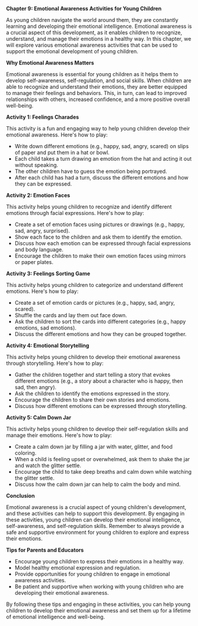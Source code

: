 <p><strong>Chapter 9: Emotional Awareness Activities for Young Children</strong></p>

<p>As young children navigate the world around them, they are constantly learning and developing their emotional intelligence. Emotional awareness is a crucial aspect of this development, as it enables children to recognize, understand, and manage their emotions in a healthy way. In this chapter, we will explore various emotional awareness activities that can be used to support the emotional development of young children.</p>

<p><strong>Why Emotional Awareness Matters</strong></p>

<p>Emotional awareness is essential for young children as it helps them to develop self-awareness, self-regulation, and social skills. When children are able to recognize and understand their emotions, they are better equipped to manage their feelings and behaviors. This, in turn, can lead to improved relationships with others, increased confidence, and a more positive overall well-being.</p>

<p><strong>Activity 1: Feelings Charades</strong></p>

<p>This activity is a fun and engaging way to help young children develop their emotional awareness. Here's how to play:</p>

<ul>
<li>Write down different emotions (e.g., happy, sad, angry, scared) on slips of paper and put them in a hat or bowl.</li>
<li>Each child takes a turn drawing an emotion from the hat and acting it out without speaking.</li>
<li>The other children have to guess the emotion being portrayed.</li>
<li>After each child has had a turn, discuss the different emotions and how they can be expressed.</li>
</ul>

<p><strong>Activity 2: Emotion Faces</strong></p>

<p>This activity helps young children to recognize and identify different emotions through facial expressions. Here's how to play:</p>

<ul>
<li>Create a set of emotion faces using pictures or drawings (e.g., happy, sad, angry, surprised).</li>
<li>Show each face to the children and ask them to identify the emotion.</li>
<li>Discuss how each emotion can be expressed through facial expressions and body language.</li>
<li>Encourage the children to make their own emotion faces using mirrors or paper plates.</li>
</ul>

<p><strong>Activity 3: Feelings Sorting Game</strong></p>

<p>This activity helps young children to categorize and understand different emotions. Here's how to play:</p>

<ul>
<li>Create a set of emotion cards or pictures (e.g., happy, sad, angry, scared).</li>
<li>Shuffle the cards and lay them out face down.</li>
<li>Ask the children to sort the cards into different categories (e.g., happy emotions, sad emotions).</li>
<li>Discuss the different emotions and how they can be grouped together.</li>
</ul>

<p><strong>Activity 4: Emotional Storytelling</strong></p>

<p>This activity helps young children to develop their emotional awareness through storytelling. Here's how to play:</p>

<ul>
<li>Gather the children together and start telling a story that evokes different emotions (e.g., a story about a character who is happy, then sad, then angry).</li>
<li>Ask the children to identify the emotions expressed in the story.</li>
<li>Encourage the children to share their own stories and emotions.</li>
<li>Discuss how different emotions can be expressed through storytelling.</li>
</ul>

<p><strong>Activity 5: Calm Down Jar</strong></p>

<p>This activity helps young children to develop their self-regulation skills and manage their emotions. Here's how to play:</p>

<ul>
<li>Create a calm down jar by filling a jar with water, glitter, and food coloring.</li>
<li>When a child is feeling upset or overwhelmed, ask them to shake the jar and watch the glitter settle.</li>
<li>Encourage the child to take deep breaths and calm down while watching the glitter settle.</li>
<li>Discuss how the calm down jar can help to calm the body and mind.</li>
</ul>

<p><strong>Conclusion</strong></p>

<p>Emotional awareness is a crucial aspect of young children's development, and these activities can help to support this development. By engaging in these activities, young children can develop their emotional intelligence, self-awareness, and self-regulation skills. Remember to always provide a safe and supportive environment for young children to explore and express their emotions.</p>

<p><strong>Tips for Parents and Educators</strong></p>

<ul>
<li>Encourage young children to express their emotions in a healthy way.</li>
<li>Model healthy emotional expression and regulation.</li>
<li>Provide opportunities for young children to engage in emotional awareness activities.</li>
<li>Be patient and supportive when working with young children who are developing their emotional awareness.</li>
</ul>

<p>By following these tips and engaging in these activities, you can help young children to develop their emotional awareness and set them up for a lifetime of emotional intelligence and well-being.</p>
